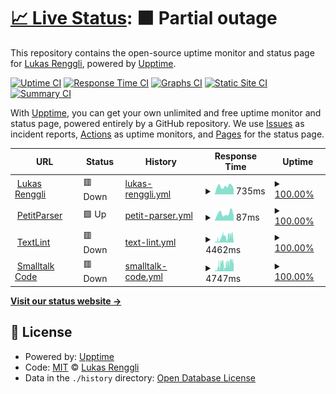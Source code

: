 # [📈 Live Status](https://renggli.github.io/upptime): <!--live status--> **🟧 Partial outage**

This repository contains the open-source uptime monitor and status page for [Lukas Renggli](http://www.lukas-renggli.ch), powered by [Upptime](https://github.com/upptime/upptime).

[![Uptime CI](https://github.com/koj-co/upptime/workflows/Uptime%20CI/badge.svg)](https://github.com/koj-co/upptime/actions?query=workflow%3A%22Uptime+CI%22)
[![Response Time CI](https://github.com/koj-co/upptime/workflows/Response%20Time%20CI/badge.svg)](https://github.com/koj-co/upptime/actions?query=workflow%3A%22Response+Time+CI%22)
[![Graphs CI](https://github.com/koj-co/upptime/workflows/Graphs%20CI/badge.svg)](https://github.com/koj-co/upptime/actions?query=workflow%3A%22Graphs+CI%22)
[![Static Site CI](https://github.com/koj-co/upptime/workflows/Static%20Site%20CI/badge.svg)](https://github.com/koj-co/upptime/actions?query=workflow%3A%22Static+Site+CI%22)
[![Summary CI](https://github.com/koj-co/upptime/workflows/Summary%20CI/badge.svg)](https://github.com/koj-co/upptime/actions?query=workflow%3A%22Summary+CI%22)

With [Upptime](https://upptime.js.org), you can get your own unlimited and free uptime monitor and status page, powered entirely by a GitHub repository. We use [Issues](https://github.com/renggli/upptime/issues) as incident reports, [Actions](https://github.com/renggli/upptime/actions) as uptime monitors, and [Pages](https://renggli.github.io/upptime) for the status page.

<!--start: status pages-->
<!-- This summary is generated by Upptime (https://github.com/upptime/upptime) -->
<!-- Do not edit this manually, your changes will be overwritten -->
<!-- prettier-ignore -->
| URL | Status | History | Response Time | Uptime |
| --- | ------ | ------- | ------------- | ------ |
| <img alt="" src="https://www.lukas-renggli.ch/favicon.ico" height="13"> [Lukas Renggli](https://www.lukas-renggli.ch) | 🟥 Down | [lukas-renggli.yml](https://github.com/renggli/upptime/commits/HEAD/history/lukas-renggli.yml) | <details><summary><img alt="Response time graph" src="./graphs/lukas-renggli/response-time-week.png" height="20"> 735ms</summary><br><a href="https://renggli.github.io/upptime/history/lukas-renggli"><img alt="Response time 928" src="https://img.shields.io/endpoint?url=https%3A%2F%2Fraw.githubusercontent.com%2Frenggli%2Fupptime%2FHEAD%2Fapi%2Flukas-renggli%2Fresponse-time.json"></a><br><a href="https://renggli.github.io/upptime/history/lukas-renggli"><img alt="24-hour response time 0" src="https://img.shields.io/endpoint?url=https%3A%2F%2Fraw.githubusercontent.com%2Frenggli%2Fupptime%2FHEAD%2Fapi%2Flukas-renggli%2Fresponse-time-day.json"></a><br><a href="https://renggli.github.io/upptime/history/lukas-renggli"><img alt="7-day response time 735" src="https://img.shields.io/endpoint?url=https%3A%2F%2Fraw.githubusercontent.com%2Frenggli%2Fupptime%2FHEAD%2Fapi%2Flukas-renggli%2Fresponse-time-week.json"></a><br><a href="https://renggli.github.io/upptime/history/lukas-renggli"><img alt="30-day response time 704" src="https://img.shields.io/endpoint?url=https%3A%2F%2Fraw.githubusercontent.com%2Frenggli%2Fupptime%2FHEAD%2Fapi%2Flukas-renggli%2Fresponse-time-month.json"></a><br><a href="https://renggli.github.io/upptime/history/lukas-renggli"><img alt="1-year response time 880" src="https://img.shields.io/endpoint?url=https%3A%2F%2Fraw.githubusercontent.com%2Frenggli%2Fupptime%2FHEAD%2Fapi%2Flukas-renggli%2Fresponse-time-year.json"></a></details> | <details><summary><a href="https://renggli.github.io/upptime/history/lukas-renggli">100.00%</a></summary><a href="https://renggli.github.io/upptime/history/lukas-renggli"><img alt="All-time uptime 100.00%" src="https://img.shields.io/endpoint?url=https%3A%2F%2Fraw.githubusercontent.com%2Frenggli%2Fupptime%2FHEAD%2Fapi%2Flukas-renggli%2Fuptime.json"></a><br><a href="https://renggli.github.io/upptime/history/lukas-renggli"><img alt="24-hour uptime 100.00%" src="https://img.shields.io/endpoint?url=https%3A%2F%2Fraw.githubusercontent.com%2Frenggli%2Fupptime%2FHEAD%2Fapi%2Flukas-renggli%2Fuptime-day.json"></a><br><a href="https://renggli.github.io/upptime/history/lukas-renggli"><img alt="7-day uptime 100.00%" src="https://img.shields.io/endpoint?url=https%3A%2F%2Fraw.githubusercontent.com%2Frenggli%2Fupptime%2FHEAD%2Fapi%2Flukas-renggli%2Fuptime-week.json"></a><br><a href="https://renggli.github.io/upptime/history/lukas-renggli"><img alt="30-day uptime 100.00%" src="https://img.shields.io/endpoint?url=https%3A%2F%2Fraw.githubusercontent.com%2Frenggli%2Fupptime%2FHEAD%2Fapi%2Flukas-renggli%2Fuptime-month.json"></a><br><a href="https://renggli.github.io/upptime/history/lukas-renggli"><img alt="1-year uptime 100.00%" src="https://img.shields.io/endpoint?url=https%3A%2F%2Fraw.githubusercontent.com%2Frenggli%2Fupptime%2FHEAD%2Fapi%2Flukas-renggli%2Fuptime-year.json"></a></details>
| <img alt="" src="https://petitparser.github.io/assets/images/favicon.png" height="13"> [PetitParser](https://petitparser.github.io/) | 🟩 Up | [petit-parser.yml](https://github.com/renggli/upptime/commits/HEAD/history/petit-parser.yml) | <details><summary><img alt="Response time graph" src="./graphs/petit-parser/response-time-week.png" height="20"> 87ms</summary><br><a href="https://renggli.github.io/upptime/history/petit-parser"><img alt="Response time 97" src="https://img.shields.io/endpoint?url=https%3A%2F%2Fraw.githubusercontent.com%2Frenggli%2Fupptime%2FHEAD%2Fapi%2Fpetit-parser%2Fresponse-time.json"></a><br><a href="https://renggli.github.io/upptime/history/petit-parser"><img alt="24-hour response time 62" src="https://img.shields.io/endpoint?url=https%3A%2F%2Fraw.githubusercontent.com%2Frenggli%2Fupptime%2FHEAD%2Fapi%2Fpetit-parser%2Fresponse-time-day.json"></a><br><a href="https://renggli.github.io/upptime/history/petit-parser"><img alt="7-day response time 87" src="https://img.shields.io/endpoint?url=https%3A%2F%2Fraw.githubusercontent.com%2Frenggli%2Fupptime%2FHEAD%2Fapi%2Fpetit-parser%2Fresponse-time-week.json"></a><br><a href="https://renggli.github.io/upptime/history/petit-parser"><img alt="30-day response time 112" src="https://img.shields.io/endpoint?url=https%3A%2F%2Fraw.githubusercontent.com%2Frenggli%2Fupptime%2FHEAD%2Fapi%2Fpetit-parser%2Fresponse-time-month.json"></a><br><a href="https://renggli.github.io/upptime/history/petit-parser"><img alt="1-year response time 102" src="https://img.shields.io/endpoint?url=https%3A%2F%2Fraw.githubusercontent.com%2Frenggli%2Fupptime%2FHEAD%2Fapi%2Fpetit-parser%2Fresponse-time-year.json"></a></details> | <details><summary><a href="https://renggli.github.io/upptime/history/petit-parser">100.00%</a></summary><a href="https://renggli.github.io/upptime/history/petit-parser"><img alt="All-time uptime 100.00%" src="https://img.shields.io/endpoint?url=https%3A%2F%2Fraw.githubusercontent.com%2Frenggli%2Fupptime%2FHEAD%2Fapi%2Fpetit-parser%2Fuptime.json"></a><br><a href="https://renggli.github.io/upptime/history/petit-parser"><img alt="24-hour uptime 100.00%" src="https://img.shields.io/endpoint?url=https%3A%2F%2Fraw.githubusercontent.com%2Frenggli%2Fupptime%2FHEAD%2Fapi%2Fpetit-parser%2Fuptime-day.json"></a><br><a href="https://renggli.github.io/upptime/history/petit-parser"><img alt="7-day uptime 100.00%" src="https://img.shields.io/endpoint?url=https%3A%2F%2Fraw.githubusercontent.com%2Frenggli%2Fupptime%2FHEAD%2Fapi%2Fpetit-parser%2Fuptime-week.json"></a><br><a href="https://renggli.github.io/upptime/history/petit-parser"><img alt="30-day uptime 100.00%" src="https://img.shields.io/endpoint?url=https%3A%2F%2Fraw.githubusercontent.com%2Frenggli%2Fupptime%2FHEAD%2Fapi%2Fpetit-parser%2Fuptime-month.json"></a><br><a href="https://renggli.github.io/upptime/history/petit-parser"><img alt="1-year uptime 100.00%" src="https://img.shields.io/endpoint?url=https%3A%2F%2Fraw.githubusercontent.com%2Frenggli%2Fupptime%2FHEAD%2Fapi%2Fpetit-parser%2Fuptime-year.json"></a></details>
| <img alt="" src="https://textlint.lukas-renggli.ch/favicon.ico" height="13"> [TextLint](https://textlint.lukas-renggli.ch) | 🟥 Down | [text-lint.yml](https://github.com/renggli/upptime/commits/HEAD/history/text-lint.yml) | <details><summary><img alt="Response time graph" src="./graphs/text-lint/response-time-week.png" height="20"> 4462ms</summary><br><a href="https://renggli.github.io/upptime/history/text-lint"><img alt="Response time 1755" src="https://img.shields.io/endpoint?url=https%3A%2F%2Fraw.githubusercontent.com%2Frenggli%2Fupptime%2FHEAD%2Fapi%2Ftext-lint%2Fresponse-time.json"></a><br><a href="https://renggli.github.io/upptime/history/text-lint"><img alt="24-hour response time 4861" src="https://img.shields.io/endpoint?url=https%3A%2F%2Fraw.githubusercontent.com%2Frenggli%2Fupptime%2FHEAD%2Fapi%2Ftext-lint%2Fresponse-time-day.json"></a><br><a href="https://renggli.github.io/upptime/history/text-lint"><img alt="7-day response time 4462" src="https://img.shields.io/endpoint?url=https%3A%2F%2Fraw.githubusercontent.com%2Frenggli%2Fupptime%2FHEAD%2Fapi%2Ftext-lint%2Fresponse-time-week.json"></a><br><a href="https://renggli.github.io/upptime/history/text-lint"><img alt="30-day response time 3023" src="https://img.shields.io/endpoint?url=https%3A%2F%2Fraw.githubusercontent.com%2Frenggli%2Fupptime%2FHEAD%2Fapi%2Ftext-lint%2Fresponse-time-month.json"></a><br><a href="https://renggli.github.io/upptime/history/text-lint"><img alt="1-year response time 1592" src="https://img.shields.io/endpoint?url=https%3A%2F%2Fraw.githubusercontent.com%2Frenggli%2Fupptime%2FHEAD%2Fapi%2Ftext-lint%2Fresponse-time-year.json"></a></details> | <details><summary><a href="https://renggli.github.io/upptime/history/text-lint">100.00%</a></summary><a href="https://renggli.github.io/upptime/history/text-lint"><img alt="All-time uptime 100.00%" src="https://img.shields.io/endpoint?url=https%3A%2F%2Fraw.githubusercontent.com%2Frenggli%2Fupptime%2FHEAD%2Fapi%2Ftext-lint%2Fuptime.json"></a><br><a href="https://renggli.github.io/upptime/history/text-lint"><img alt="24-hour uptime 100.00%" src="https://img.shields.io/endpoint?url=https%3A%2F%2Fraw.githubusercontent.com%2Frenggli%2Fupptime%2FHEAD%2Fapi%2Ftext-lint%2Fuptime-day.json"></a><br><a href="https://renggli.github.io/upptime/history/text-lint"><img alt="7-day uptime 100.00%" src="https://img.shields.io/endpoint?url=https%3A%2F%2Fraw.githubusercontent.com%2Frenggli%2Fupptime%2FHEAD%2Fapi%2Ftext-lint%2Fuptime-week.json"></a><br><a href="https://renggli.github.io/upptime/history/text-lint"><img alt="30-day uptime 100.00%" src="https://img.shields.io/endpoint?url=https%3A%2F%2Fraw.githubusercontent.com%2Frenggli%2Fupptime%2FHEAD%2Fapi%2Ftext-lint%2Fuptime-month.json"></a><br><a href="https://renggli.github.io/upptime/history/text-lint"><img alt="1-year uptime 100.00%" src="https://img.shields.io/endpoint?url=https%3A%2F%2Fraw.githubusercontent.com%2Frenggli%2Fupptime%2FHEAD%2Fapi%2Ftext-lint%2Fuptime-year.json"></a></details>
| <img alt="" src="https://source.lukas-renggli.ch/favicon.ico" height="13"> [Smalltalk Code](https://source.lukas-renggli.ch) | 🟥 Down | [smalltalk-code.yml](https://github.com/renggli/upptime/commits/HEAD/history/smalltalk-code.yml) | <details><summary><img alt="Response time graph" src="./graphs/smalltalk-code/response-time-week.png" height="20"> 4747ms</summary><br><a href="https://renggli.github.io/upptime/history/smalltalk-code"><img alt="Response time 1826" src="https://img.shields.io/endpoint?url=https%3A%2F%2Fraw.githubusercontent.com%2Frenggli%2Fupptime%2FHEAD%2Fapi%2Fsmalltalk-code%2Fresponse-time.json"></a><br><a href="https://renggli.github.io/upptime/history/smalltalk-code"><img alt="24-hour response time 5169" src="https://img.shields.io/endpoint?url=https%3A%2F%2Fraw.githubusercontent.com%2Frenggli%2Fupptime%2FHEAD%2Fapi%2Fsmalltalk-code%2Fresponse-time-day.json"></a><br><a href="https://renggli.github.io/upptime/history/smalltalk-code"><img alt="7-day response time 4747" src="https://img.shields.io/endpoint?url=https%3A%2F%2Fraw.githubusercontent.com%2Frenggli%2Fupptime%2FHEAD%2Fapi%2Fsmalltalk-code%2Fresponse-time-week.json"></a><br><a href="https://renggli.github.io/upptime/history/smalltalk-code"><img alt="30-day response time 3508" src="https://img.shields.io/endpoint?url=https%3A%2F%2Fraw.githubusercontent.com%2Frenggli%2Fupptime%2FHEAD%2Fapi%2Fsmalltalk-code%2Fresponse-time-month.json"></a><br><a href="https://renggli.github.io/upptime/history/smalltalk-code"><img alt="1-year response time 1553" src="https://img.shields.io/endpoint?url=https%3A%2F%2Fraw.githubusercontent.com%2Frenggli%2Fupptime%2FHEAD%2Fapi%2Fsmalltalk-code%2Fresponse-time-year.json"></a></details> | <details><summary><a href="https://renggli.github.io/upptime/history/smalltalk-code">100.00%</a></summary><a href="https://renggli.github.io/upptime/history/smalltalk-code"><img alt="All-time uptime 100.00%" src="https://img.shields.io/endpoint?url=https%3A%2F%2Fraw.githubusercontent.com%2Frenggli%2Fupptime%2FHEAD%2Fapi%2Fsmalltalk-code%2Fuptime.json"></a><br><a href="https://renggli.github.io/upptime/history/smalltalk-code"><img alt="24-hour uptime 100.00%" src="https://img.shields.io/endpoint?url=https%3A%2F%2Fraw.githubusercontent.com%2Frenggli%2Fupptime%2FHEAD%2Fapi%2Fsmalltalk-code%2Fuptime-day.json"></a><br><a href="https://renggli.github.io/upptime/history/smalltalk-code"><img alt="7-day uptime 100.00%" src="https://img.shields.io/endpoint?url=https%3A%2F%2Fraw.githubusercontent.com%2Frenggli%2Fupptime%2FHEAD%2Fapi%2Fsmalltalk-code%2Fuptime-week.json"></a><br><a href="https://renggli.github.io/upptime/history/smalltalk-code"><img alt="30-day uptime 100.00%" src="https://img.shields.io/endpoint?url=https%3A%2F%2Fraw.githubusercontent.com%2Frenggli%2Fupptime%2FHEAD%2Fapi%2Fsmalltalk-code%2Fuptime-month.json"></a><br><a href="https://renggli.github.io/upptime/history/smalltalk-code"><img alt="1-year uptime 100.00%" src="https://img.shields.io/endpoint?url=https%3A%2F%2Fraw.githubusercontent.com%2Frenggli%2Fupptime%2FHEAD%2Fapi%2Fsmalltalk-code%2Fuptime-year.json"></a></details>

<!--end: status pages-->

[**Visit our status website →**](https://renggli.github.io/upptime)

## 📄 License

- Powered by: [Upptime](https://github.com/upptime/upptime)
- Code: [MIT](./LICENSE) © [Lukas Renggli](http://www.lukas-renggli.ch)
- Data in the `./history` directory: [Open Database License](https://opendatacommons.org/licenses/odbl/1-0/)
